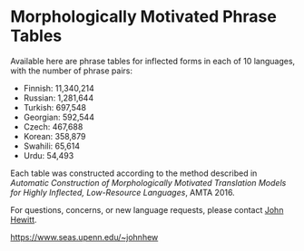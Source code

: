 # Morphologically Motivated Phrase Tables

Available here are phrase tables for inflected forms in each of 10 languages, with the number of phrase pairs:
 - Finnish: 11,340,214 
 - Russian: 1,281,644
 - Turkish: 697,548
 - Georgian: 592,544
 - Czech: 467,688
 - Korean: 358,879
 - Swahili: 65,614
 - Urdu: 54,493

Each table was constructed according to the method described in *Automatic Construction of Morphologically Motivated Translation Models for Highly Inflected, Low-Resource Languages*, AMTA 2016.

For questions, concerns, or new language requests, please contact [John Hewitt](mailto:johnhew@seas.upenn.edu).

https://www.seas.upenn.edu/~johnhew
